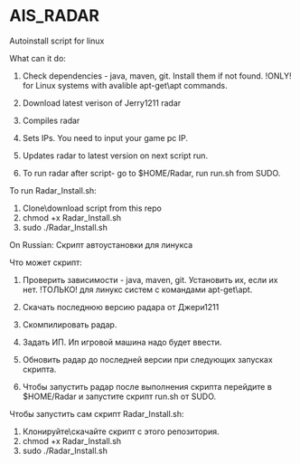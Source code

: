 # AIS_RADAR
Autoinstall script for linux 

What can it do:
1) Check dependencies - java, maven, git. Install them if not found. !ONLY! for Linux systems with avalible apt-get\apt commands.
2) Download latest verison of Jerry1211 radar
3) Compiles radar
4) Sets IPs. You need to input your game pc IP.
5) Updates radar to latest version on next script run.

6) To run radar after script-  go to $HOME/Radar, run run.sh from SUDO.

To run Radar_Install.sh:
1) Clone\download script from this repo
2) chmod +x Radar_Install.sh
3) sudo ./Radar_Install.sh


On Russian:
Скрипт автоустановки для линукса

Что может скрипт:
1) Проверить зависимости - java, maven, git. Установить их, если их нет. !ТОЛЬКО! для линукс систем с командами apt-get\apt. 
2) Скачать последнюю версию радара от Джери1211
3) Скомпилировать радар.
4) Задать ИП. Ип игровой машина надо будет ввести.
5) Обновить радар до последней версии при следующих запусках скрипта.

6) Чтобы запустить радар после выполнения скрипта перейдите в $HOME/Radar и запустите скрипт run.sh от SUDO.

Чтобы запустить сам скрипт Radar_Install.sh:
1) Клонируйте\скачайте скрипт с этого репозитория.
2) chmod +x Radar_Install.sh
3) sudo ./Radar_Install.sh
